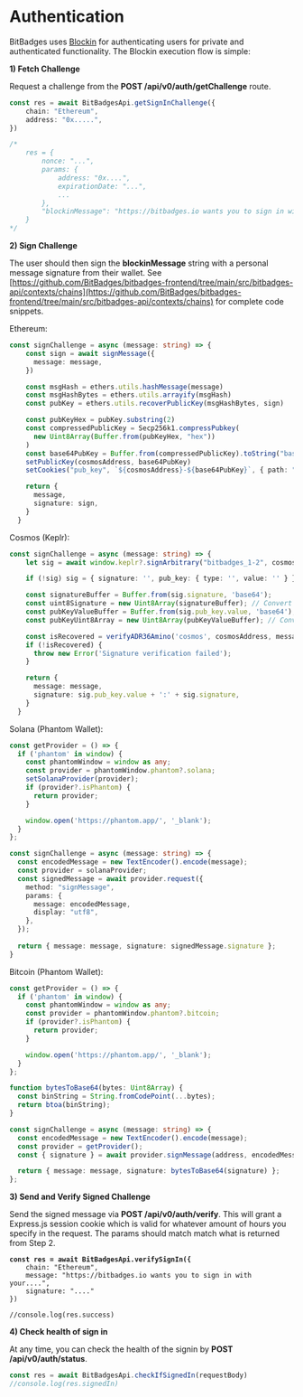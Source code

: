 # Authentication

BitBadges uses [Blockin](https://app.gitbook.com/o/7VSYQvtb1QtdWFsEGoUn/s/AwjdYgEsUkK9cCca5DiU/) for authenticating users for private and authenticated functionality. The Blockin execution flow is simple:

**1) Fetch Challenge**

Request a challenge from the **POST /api/v0/auth/getChallenge** route.&#x20;

```typescript
const res = await BitBadgesApi.getSignInChallenge({
    chain: "Ethereum",
    address: "0x.....",
})

/*
    res = {
        nonce: "...",
        params: {
            address: "0x....",
            expirationDate: "...",
            ...
        }, 
        "blockinMessage": "https://bitbadges.io wants you to sign in with your Ethereum account...."
    }
*/
```

**2) Sign Challenge**

The user should then sign the **blockinMessage** string with a personal message signature from their wallet. See [https://github.com/BitBadges/bitbadges-frontend/tree/main/src/bitbadges-api/contexts/chains](https://github.com/BitBadges/bitbadges-frontend/tree/main/src/bitbadges-api/contexts/chains) for complete code snippets.

Ethereum:

```typescript
const signChallenge = async (message: string) => {
    const sign = await signMessage({
      message: message,
    })

    const msgHash = ethers.utils.hashMessage(message)
    const msgHashBytes = ethers.utils.arrayify(msgHash)
    const pubKey = ethers.utils.recoverPublicKey(msgHashBytes, sign)

    const pubKeyHex = pubKey.substring(2)
    const compressedPublicKey = Secp256k1.compressPubkey(
      new Uint8Array(Buffer.from(pubKeyHex, "hex"))
    )
    const base64PubKey = Buffer.from(compressedPublicKey).toString("base64")
    setPublicKey(cosmosAddress, base64PubKey)
    setCookies("pub_key", `${cosmosAddress}-${base64PubKey}`, { path: "/" })

    return {
      message,
      signature: sign,
    }
  }
```

Cosmos (Keplr):

```typescript
const signChallenge = async (message: string) => {
    let sig = await window.keplr?.signArbitrary("bitbadges_1-2", cosmosAddress, message);

    if (!sig) sig = { signature: '', pub_key: { type: '', value: '' } };

    const signatureBuffer = Buffer.from(sig.signature, 'base64');
    const uint8Signature = new Uint8Array(signatureBuffer); // Convert the buffer to an Uint8Array
    const pubKeyValueBuffer = Buffer.from(sig.pub_key.value, 'base64'); // Decode the base64 encoded value
    const pubKeyUint8Array = new Uint8Array(pubKeyValueBuffer); // Convert the buffer to an Uint8Array

    const isRecovered = verifyADR36Amino('cosmos', cosmosAddress, message, pubKeyUint8Array, uint8Signature, 'secp256k1');
    if (!isRecovered) {
      throw new Error('Signature verification failed');
    }

    return {
      message: message,
      signature: sig.pub_key.value + ':' + sig.signature,
    }
  }
```

Solana (Phantom Wallet):

```typescript
const getProvider = () => {
  if ('phantom' in window) {
    const phantomWindow = window as any;
    const provider = phantomWindow.phantom?.solana;
    setSolanaProvider(provider);
    if (provider?.isPhantom) {
      return provider;
    }

    window.open('https://phantom.app/', '_blank');
  }
};

const signChallenge = async (message: string) => {
  const encodedMessage = new TextEncoder().encode(message);
  const provider = solanaProvider;
  const signedMessage = await provider.request({
    method: "signMessage",
    params: {
      message: encodedMessage,
      display: "utf8",
    },
  });
  
  return { message: message, signature: signedMessage.signature };
}
```

Bitcoin (Phantom Wallet):

```typescript
const getProvider = () => {
  if ('phantom' in window) {
    const phantomWindow = window as any;
    const provider = phantomWindow.phantom?.bitcoin;
    if (provider?.isPhantom) {
      return provider;
    }

    window.open('https://phantom.app/', '_blank');
  }
};

function bytesToBase64(bytes: Uint8Array) {
  const binString = String.fromCodePoint(...bytes);
  return btoa(binString);
}

const signChallenge = async (message: string) => {
  const encodedMessage = new TextEncoder().encode(message);
  const provider = getProvider();
  const { signature } = await provider.signMessage(address, encodedMessage);

  return { message: message, signature: bytesToBase64(signature) };
};
```



**3) Send and Verify Signed Challenge**

Send the signed message via **POST /api/v0/auth/verify**. This will grant a Express.js session cookie which is valid for whatever amount of hours you specify in the request. The params should match match what is returned from Step 2.

<pre class="language-typescript"><code class="lang-typescript"><strong>const res = await BitBadgesApi.verifySignIn({
</strong>    chain: "Ethereum",
    message: "https://bitbadges.io wants you to sign in with your....",
    signature: "...."
})

//console.log(res.success) 
</code></pre>

**4) Check health of sign in**

At any time, you can check the health of the signin by **POST /api/v0/auth/status**.

```typescript
const res = await BitBadgesApi.checkIfSignedIn(requestBody)
//console.log(res.signedIn)
```
